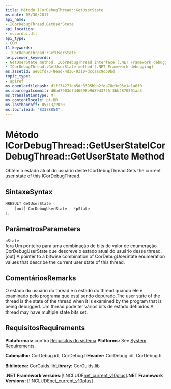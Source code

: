 ```yaml
---
title: Método ICorDebugThread::GetUserState
ms.date: 03/30/2017
api_name:
- ICorDebugThread.GetUserState
api_location:
- mscordbi.dll
api_type:
- COM
f1_keywords:
- ICorDebugThread::GetUserState
helpviewer_keywords:
- GetUserState method, ICorDebugThread interface [.NET Framework debugging]
- ICorDebugThread::GetUserState method [.NET Framework debugging]
ms.assetid: ae0cfd73-8ead-4d36-9310-dccaac9db0bd
topic_type:
- apiref
ms.openlocfilehash: d1ff3427feb5dc8395bbb2fda78e3e93e1a1a8f0
ms.sourcegitcommit: d6bd7903d7d46698e9d89d3725f3bb4876891aa3
ms.translationtype: MT
ms.contentlocale: pt-BR
ms.lasthandoff: 05/13/2020
ms.locfileid: "83378854"
---
```

# <a name="icordebugthreadgetuserstate-method"></a><span data-ttu-id="1c329-102">Método ICorDebugThread::GetUserState</span><span class="sxs-lookup"><span data-stu-id="1c329-102">ICorDebugThread::GetUserState Method</span></span>
<span data-ttu-id="1c329-103">Obtém o estado atual do usuário deste ICorDebugThread.</span><span class="sxs-lookup"><span data-stu-id="1c329-103">Gets the current user state of this ICorDebugThread.</span></span>  
  
## <a name="syntax"></a><span data-ttu-id="1c329-104">Sintaxe</span><span class="sxs-lookup"><span data-stu-id="1c329-104">Syntax</span></span>  
  
```cpp  
HRESULT GetUserState (  
    [out] CorDebugUserState   *pState  
);  
```  
  
## <a name="parameters"></a><span data-ttu-id="1c329-105">Parâmetros</span><span class="sxs-lookup"><span data-stu-id="1c329-105">Parameters</span></span>  
 `pState`  
 <span data-ttu-id="1c329-106">fora Um ponteiro para uma combinação de bits de valor de enumeração CorDebugUserState que descreve o estado atual do usuário desse thread.</span><span class="sxs-lookup"><span data-stu-id="1c329-106">[out] A pointer to a bitwise combination of CorDebugUserState enumeration values that describe the current user state of this thread.</span></span>  
  
## <a name="remarks"></a><span data-ttu-id="1c329-107">Comentários</span><span class="sxs-lookup"><span data-stu-id="1c329-107">Remarks</span></span>  
 <span data-ttu-id="1c329-108">O estado do usuário do thread é o estado do thread quando ele é examinado pelo programa que está sendo depurado.</span><span class="sxs-lookup"><span data-stu-id="1c329-108">The user state of the thread is the state of the thread when it is examined by the program that is being debugged.</span></span> <span data-ttu-id="1c329-109">Um thread pode ter vários bits de estado definidos.</span><span class="sxs-lookup"><span data-stu-id="1c329-109">A thread may have multiple state bits set.</span></span>  
  
## <a name="requirements"></a><span data-ttu-id="1c329-110">Requisitos</span><span class="sxs-lookup"><span data-stu-id="1c329-110">Requirements</span></span>  
 <span data-ttu-id="1c329-111">**Plataformas:** confira [Requisitos do sistema](../../get-started/system-requirements.md).</span><span class="sxs-lookup"><span data-stu-id="1c329-111">**Platforms:** See [System Requirements](../../get-started/system-requirements.md).</span></span>  
  
 <span data-ttu-id="1c329-112">**Cabeçalho:** CorDebug.idl, CorDebug.h</span><span class="sxs-lookup"><span data-stu-id="1c329-112">**Header:** CorDebug.idl, CorDebug.h</span></span>  
  
 <span data-ttu-id="1c329-113">**Biblioteca:** CorGuids.lib</span><span class="sxs-lookup"><span data-stu-id="1c329-113">**Library:** CorGuids.lib</span></span>  
  
 <span data-ttu-id="1c329-114">**.NET Framework versões:**[!INCLUDE[net_current_v10plus](../../../../includes/net-current-v10plus-md.md)]</span><span class="sxs-lookup"><span data-stu-id="1c329-114">**.NET Framework Versions:** [!INCLUDE[net_current_v10plus](../../../../includes/net-current-v10plus-md.md)]</span></span>
